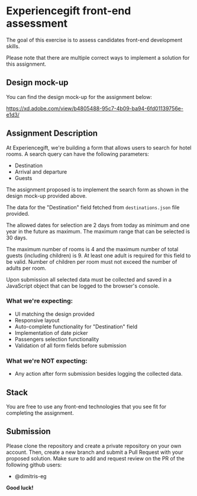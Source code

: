 # Experiencegift front-end assessment

The goal of this exercise is to assess candidates front-end development skills.

Please note that there are multiple correct ways to implement a solution for this assignment.

## Design mock-up

You can find the design mock-up for the assignment below:

https://xd.adobe.com/view/b4805488-95c7-4b09-ba94-6fd01139756e-e1d3/

## Assignment Description

At Experiencegift, we're building a form that allows users to search for hotel rooms. A search query can have the following parameters:

- Destination
- Arrival and departure
- Guests

The assignment proposed is to implement the search form as shown in the design mock-up provided above.

The data for the "Destination" field fetched from ```destinations.json``` file provided.

The allowed dates for selection are 2 days from today as minimum and one year in the future as maximum. The maximum range that can be selected is 30 days.

The maximum number of rooms is 4 and the maximum number of total guests (including children) is 9. At least one adult is required for this field to be valid. Number of children per room must not exceed the number of adults per room.

Upon submission all selected data must be collected and saved in a JavaScript object that can be logged to the browser's console. 

### What we're expecting:

- UI matching the design provided
- Responsive layout
- Auto-complete functionality for "Destination" field
- Implementation of date picker
- Passengers selection functionality
- Validation of all form fields before submission

### What we're NOT expecting:
- Any action after form submission besides logging the collected data.

## Stack

You are free to use any front-end technologies that you see fit for completing the assignment.


## Submission
Please clone the repository and create a private repository on your own account. Then, create a new branch and submit a Pull Request with your proposed solution. Make sure to add and request review on the PR of the following github users:

- @dimitris-eg


**Good luck!**
